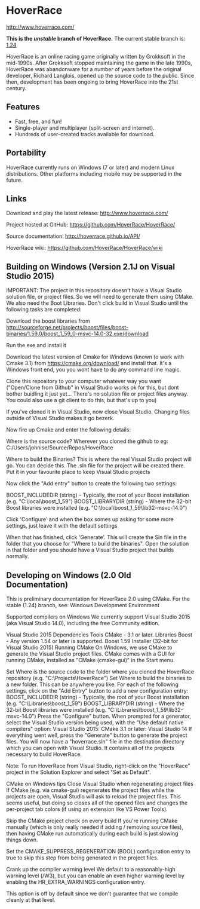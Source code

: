 HoverRace
=========

<http://www.hoverrace.com/>

**This is the _unstable_ branch of HoverRace.**
The current stable branch is: [1.24](https://github.com/HoverRace/HoverRace/tree/1.24)

HoverRace is an online racing game originally written by Grokksoft in the mid-1990s. After Grokksoft stopped maintaining the game in the late 1990s, HoverRace was abandonware for a number of years before the original developer, Richard Langlois, opened up the source code to the public. Since then, development has been ongoing to bring HoverRace into the 21st century.

Features
--------

 * Fast, free, and fun!
 * Single-player and multiplayer (split-screen and internet).
 * Hundreds of user-created tracks available for download.

Portability
-----------

HoverRace currently runs on Windows (7 or later) and modern Linux distributions.  Other platforms including mobile may be supported in the future.

Links
-----

Download and play the latest release: <http://www.hoverrace.com/>

Project hosted at GitHub: <https://github.com/HoverRace/HoverRace/>

Source documentation: <http://hoverrace.github.io/API/>

HoverRace wiki: <https://github.com/HoverRace/HoverRace/wiki>

Building on Windows (Version 2.1J on Visual Studio 2015) 
-----

IMPORTANT: The project in this repository doesn't have a Visual Studio solution file, or project files. So we will need to generate them using CMake. We also need the Boot Libraries. Don't click build in Visual Studio until the following tasks are completed:

Download the boost libraries from http://sourceforge.net/projects/boost/files/boost-binaries/1.59.0/boost_1_59_0-msvc-14.0-32.exe/download
 
Run the exe and install it

Download the latest version of Cmake for Windows (known to work with Cmake 3.1) from https://cmake.org/download/ and install that. It's a Windows front end, you you wont have to do any command line magic.

Clone this repository to your computer whatever way you want ("Open/Clone from Github" in Visual Studio works ok for this, but dont bother buidling it just yet... There's no solution file or project files anyway. You could also use a git client to do this, but that's up to you)

If you've cloned it in  Visual Studio, now close Visual Studio. Changing files outside of Visual Studio makes it go bezerk.

Now fire up Cmake and enter the following details:

Where is the source code?  Wherever you cloned the github to eg: C:/Users/johnise/Source/Repos/HoverRace 

Where to build the Binaries? This is where the real Visual Studio project will go.  You can decide this. The .sln file for the project will be created there. Put it in your favourite place to keep Visual Studio projects

Now click the "Add entry" button to create the following two settings:

BOOST_INCLUDEDIR (string) - Typically, the root of your Boost installation (e.g. "C:\local\boost_1_59")
BOOST_LIBRARYDIR (string) - Where the 32-bit Boost libraries were installed (e.g. "C:\local\boost_1_59\lib32-msvc-14.0")


Click 'Configure' and when the box somes up asking for some more settings, just leave it with the default settings

When that has finished, click 'Generate'. This will create the Sln file in the folder that you choose for "Where to build the binaries". Open the solution  in that folder and you should have a Visual Studio project that builds normally.

Developing on Windows (2.0 Old Documentation)
-----

This is preliminary documentation for HoverRace 2.0 using CMake. For the stable (1.24) branch, see: Windows Development Environment

Supported compilers on Windows
We currently support Visual Studio 2015 (aka Visual Studio 14.0), including the free Community edition.

Visual Studio 2015
Dependencies
Tools
CMake - 3.1 or later.
Libraries
Boost - Any version 1.54 or later is supported.
Boost 1.59 Installer (32-bit for Visual Studio 2015)
Running CMake
On Windows, we use CMake to generate the Visual Studio project files. CMake comes with a GUI for running CMake, installed as "CMake (cmake-gui)" in the Start menu.

Set Where is the source code to the folder where you cloned the HoverRace repository (e.g. "C:\Projects\HoverRace")
Set Where to build the binaries to a new folder. This can be anywhere you like.
For each of the following settings, click on the "Add Entry" button to add a new configuration entry:
BOOST_INCLUDEDIR (string) - Typically, the root of your Boost installation (e.g. "C:\Libraries\boost_1_59")
BOOST_LIBRARYDIR (string) - Where the 32-bit Boost libraries were installed (e.g. "C:\Libraries\boost_1_59\lib32-msvc-14.0")
Press the "Configure" button. When prompted for a generator, select the Visual Studio version being used, with the "Use default native compilers" option:
Visual Studio 2015:
CMake 3.1 or later: Visual Studio 14
If everything went well, press the "Generate" button to generate the project files.
You will now have a "hoverrace.sln" file in the destination directory which you can open with Visual Studio. It contains all of the projects necessary to build HoverRace.

Note: To run HoverRace from Visual Studio, right-click on the "HoverRace" project in the Solution Explorer and select "Set as Default".

CMake on Windows tips
Close Visual Studio when regenerating project files
If CMake (e.g. via cmake-gui) regenerates the project files while the projects are open, Visual Studio will ask to reload the project files. This seems useful, but doing so closes all of the opened files and changes the per-project tab colors (if using an extension like VS Power Tools).

Skip the CMake project check on every build
If you're running CMake manually (which is only really needed if adding / removing source files), then having CMake run automatically during each build is just slowing things down.

Set the CMAKE_SUPPRESS_REGENERATION (BOOL) configuration entry to true to skip this step from being generated in the project files.

Crank up the compiler warning level
We default to a reasonably-high warning level (/W3), but you can enable an even higher warning level by enabling the HR_EXTRA_WARNINGS configuration entry.

This option is off by default since we don't guarantee that we compile cleanly at that level.

